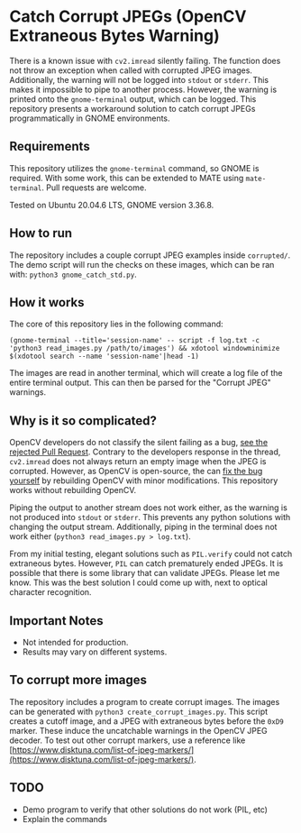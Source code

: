 # Catch Corrupt JPEGs (OpenCV Extraneous Bytes Warning)

There is a known issue with `cv2.imread` silently failing. The function does not throw an exception when called with corrupted JPEG images. Additionally, the warning will not be logged into `stdout` or `stderr`. This makes it impossible to pipe to another process. However, the warning is printed onto the `gnome-terminal` output, which can be logged. This repository presents a workaround solution to catch corrupt JPEGs programmatically in GNOME environments.

## Requirements

This repository utilizes the `gnome-terminal` command, so GNOME is required. With some work, this can be extended to MATE using `mate-terminal`. Pull requests are welcome.

Tested on Ubuntu 20.04.6 LTS, GNOME version 3.36.8.

## How to run

The repository includes a couple corrupt JPEG examples inside `corrupted/`. The demo script will run the checks on these images, which can be ran with: `python3 gnome_catch_std.py`.

## How it works

The core of this repository lies in the following command:

`
(gnome-terminal --title='session-name' -- script -f log.txt -c 'python3 read_images.py /path/to/images') && xdotool windowminimize $(xdotool search --name 'session-name'|head -1)
`

The images are read in another terminal, which will create a log file of the entire terminal output. This can then be parsed for the "Corrupt JPEG" warnings.

## Why is it so complicated?

OpenCV developers do not classify the silent failing as a bug, [see the rejected Pull Request](https://github.com/opencv/opencv/pull/3314). Contrary to the developers response in the thread, `cv2.imread` does not always return an empty image when the JPEG is corrupted. However, as OpenCV is open-source, the can [fix the bug yourself](https://stackoverflow.com/questions/9131992/how-can-i-catch-corrupt-jpegs-when-loading-an-image-with-imread-in-opencv) by rebuilding OpenCV with minor modifications. This repository works without rebuilding OpenCV.

Piping the output to another stream does not work either, as the warning is not produced into `stdout` or `stderr`. This prevents any python solutions with changing the output stream. Additionally, piping in the terminal does not work either (`python3 read_images.py > log.txt`).

From my initial testing, elegant solutions such as `PIL.verify` could not catch extraneous bytes. However, `PIL` can catch prematurely ended JPEGs. It is possible that there is some library that can validate JPEGs. Please let me know. This was the best solution I could come up with, next to optical character recognition. 

## Important Notes

- Not intended for production.
- Results may vary on different systems.

## To corrupt more images

The repository includes a program to create corrupt images. The images can be generated with `python3 create_corrupt_images.py`. This script creates a cutoff image, and a JPEG with extraneous bytes before the `0xD9` marker. These induce the uncatchable warnings in the OpenCV JPEG decoder. To test out other corrupt markers, use a reference like [https://www.disktuna.com/list-of-jpeg-markers/](https://www.disktuna.com/list-of-jpeg-markers/).

## TODO

- Demo program to verify that other solutions do not work (PIL, etc)
- Explain the commands

